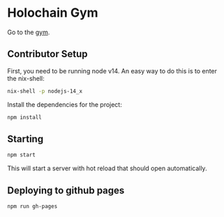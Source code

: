 # Holochain Gym

Go to the [gym](https://holochain-gym.github.io).

## Contributor Setup

First, you need to be running node v14. An easy way to do this is to enter the nix-shell:

```bash
nix-shell -p nodejs-14_x
```

Install the dependencies for the project:

```bash
npm install
```

## Starting

```bash
npm start
```

This will start a server with hot reload that should open automatically.

## Deploying to github pages

```bash
npm run gh-pages
```
